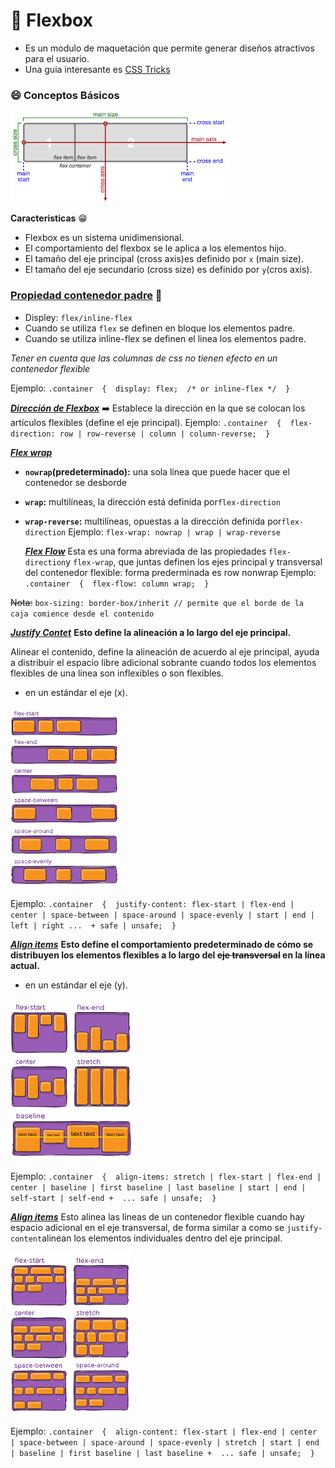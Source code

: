 # :pencil: Flexbox 
* Es un modulo de maquetación que permite generar diseños atractivos para el usuario.
* Una guia interesante es [CSS Tricks](https://css-tricks.com/snippets/css/a-guide-to-flexbox/)

### :smile: Conceptos Básicos
 ![Estructura de Flexbox](https://github.com/jfisol/HTML_CSS/blob/main/teoria/img_flexbox/EstructuraFlexbox.jpg)

**Caracteristicas** :grin:
* Flexbox es un sistema unidimensional.
* El comportamiento del flexbox se le aplica a los elementos hijo.
* El tamaño del eje principal (cross axis)es definido por `x` (main size).
* El tamaño del eje secundario (cross size) es definido por `y`(cros axis).

### **[Propiedad contenedor padre](https://css-tricks.com/snippets/css/a-guide-to-flexbox/#aa-properties-for-the-parentflex-container)** :man:


  - Displey: `flex/inline-flex`
- Cuando se utiliza `flex` se definen en bloque los elementos padre.
- Cuando se utiliza inline-flex se definen el linea los elementos padre.

*Tener en cuenta que las columnas de css no tienen efecto en un contenedor flexible*

Ejemplo:
``.container  {  display: flex;  /* or inline-flex */  }``

***[Dirección de Flexbox](https://css-tricks.com/snippets/css/a-guide-to-flexbox/#aa-flex-direction)*** :arrow_right:
Establece la dirección en la que se colocan los artículos flexibles (define el eje principal).
Ejemplo:
``.container  {  flex-direction: row | row-reverse | column | column-reverse;  } ``

***[Flex wrap](https://css-tricks.com/almanac/properties/f/flex-wrap/#aa-values)***

-   **`nowrap`(predeterminado):** una sola línea que puede hacer que el contenedor se desborde
-   **`wrap`:** multilíneas, la dirección está definida por`flex-direction`
-   **`wrap-reverse`:** multilíneas, opuestas a la dirección definida por`flex-direction`
Ejemplo:
``flex-wrap: nowrap | wrap | wrap-reverse``

    ***[Flex Flow](https://css-tricks.com/snippets/css/a-guide-to-flexbox/#aa-flex-flow)***
Esta es una forma abreviada de las propiedades `flex-direction`y `flex-wrap`, que juntas definen los ejes principal y transversal del contenedor flexible: forma prederminada es row nonwrap
Ejemplo:
``.container  {  flex-flow: column wrap;  }``

~~Nota:~~ ``box-sizing: border-box/inherit // permite que el borde de la caja comience desde el contenido``

***[Justify Contet](https://css-tricks.com/snippets/css/a-guide-to-flexbox/#aa-justify-content)***
**Esto define la alineación a lo largo del eje principal.**

Alinear el contenido, define la alineación de acuerdo al eje principal, ayuda a distribuir el espacio libre adicional sobrante cuando todos los elementos flexibles de una línea son inflexibles o son flexibles.
- en un estándar el eje (x).

![enter image description here](https://github.com/jfisol/HTML_CSS/blob/main/teoria/img_flexbox/justify_Content.png)

Ejemplo:
``.container  {  justify-content: flex-start | flex-end | center | space-between | space-around | space-evenly | start | end | left | right ...  + safe | unsafe;  }``

***[Align items](https://css-tricks.com/snippets/css/a-guide-to-flexbox/#aa-align-items)***
**Esto define el comportamiento predeterminado de cómo se distribuyen los elementos flexibles a lo largo del ~~eje transversal~~ en la línea actual.**
- en un estándar el eje (y).

![enter image description here](https://github.com/jfisol/HTML_CSS/blob/main/teoria/img_flexbox/align_items.png)

Ejemplo:
``.container  {  align-items: stretch | flex-start | flex-end | center | baseline | first baseline | last baseline | start | end | self-start | self-end +  ... safe | unsafe;  }``

***[Align items](https://css-tricks.com/snippets/css/a-guide-to-flexbox/#aa-align-content)***
Esto alinea las líneas de un contenedor flexible cuando hay espacio adicional en el eje transversal, de forma similar a como se `justify-content`alinean los elementos individuales dentro del eje principal.


![enter image description here](https://github.com/jfisol/HTML_CSS/blob/main/teoria/img_flexbox/align_content.png)

Ejemplo: 
``.container  {  align-content: flex-start | flex-end | center | space-between | space-around | space-evenly | stretch | start | end | baseline | first baseline | last baseline +  ... safe | unsafe;  } ``

